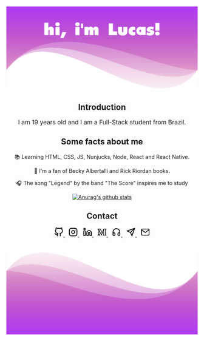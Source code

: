 <h1 align="center">
    <img src="./images/header.png">
</h1>

<h2 align="center">
    Introduction
</h2>

<p style="font-size: 12pt; text-align: center;">I am 19 years old and I am a Full-Stack student from Brazil.</p>

<h2 align="center">Some facts about me</h2>

<p align="center">
    &#128218; Learning HTML, CSS, JS, Nunjucks, Node, React and React Native.
</p>

<p align="center">
    &#129321; I'm a fan of Becky Albertalli and Rick Riordan books.
</p>

<p align="center">
    &#127911; The song "Legend" by the band "The Score" inspires me to study
</p>

<div align="center">

[![Anurag's github stats](https://github-readme-stats.vercel.app/api?username=lucasmc64&hide_border=true&title_color=a11ff3)](https://github.com/anuraghazra/github-readme-stats)

</div>

<h2 align="center">
    Contact
</h2>

<div align="center">
    <a style="margin-right: 10px" href="https://github.com/lucasmc64">
        <img src="./svg/github.svg" width="24px">
    </a>
    <a style="margin-right: 10px" href="https://www.instagram.com/lucasmc64/">
        <img src="./svg/instagram.svg" width="24px">
    </a>
    <a style="margin-right: 10px" href="https://www.linkedin.com/in/lucasmc64">
        <img src="./svg/linkedin.svg" width="24px">
    </a>
    <a style="margin-right: 10px" href="https://medium.com/@lucasmc64">
        <img src="./svg/medium.svg" width="24px">
    </a>
    <a style="margin-right: 10px" href="https://open.spotify.com/user/zfmoktwes2vs17ye2wv2hywzv?si=QW2qQrxvTuO-E2Kq-szbBQ">
        <img src="./svg/headphones.svg" width="24px">
    </a>
    <a style="margin-right: 10px" href="http://t.me/lucasmc64">
        <img src="./svg/telegram.svg" width="24px">
    </a>
    <a href="mailto:coutinho0604@gmail.com">
        <img src="./svg/mail.svg" width="24px">
    </a>
</div>

<h1 align="center">
    <img src="./images/footer.png">
</h1>
